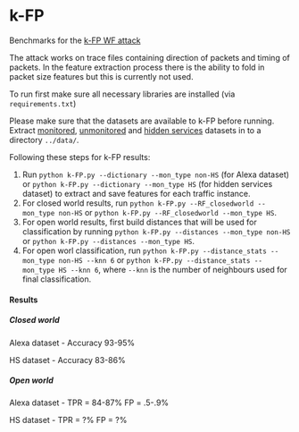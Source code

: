 # k-FP

Benchmarks for the [k-FP WF attack](http://www.homepages.ucl.ac.uk/~ucabaye/k-fp.pdf) 


The attack works on trace files containing direction of packets and timing of packets. In the feature extraction process there is the ability to fold in packet size features but this is currently not used.

To run first make sure all necessary libraries are installed (via ```requirements.txt```)

Please make sure that the datasets are available to k-FP before running. Extract [monitored](http://www.homepages.ucl.ac.uk/~ucabaye/monitored.tar.gz), [unmonitored](http://www.homepages.ucl.ac.uk/~ucabaye/unmonitored.tar.gz) and [hidden services](http://www.homepages.ucl.ac.uk/~ucabaye/HS.tar.gz) datasets in to a directory ```../data/```.

Following these steps for k-FP results:

1. Run ```python k-FP.py --dictionary --mon_type non-HS``` (for Alexa dataset) or ```python k-FP.py --dictionary --mon_type HS``` (for hidden services dataset) to extract and save features for each traffic instance.
2. For closed world results, run ```python k-FP.py --RF_closedworld --mon_type non-HS``` or ```python k-FP.py --RF_closedworld --mon_type HS```.
3. For open world results, first build distances that will be used for classification by running ```python k-FP.py --distances --mon_type non-HS``` or ```python k-FP.py --distances --mon_type HS```.
4. For open worl classification, run  ```python k-FP.py --distance_stats --mon_type non-HS --knn 6``` or ```python k-FP.py --distance_stats --mon_type HS --knn 6```, where ```--knn``` is the number of neighbours used for final classification.


#### Results

##### Closed world

Alexa dataset - Accuracy 93-95%

HS dataset    - Accuracy 83-86%

##### Open world


Alexa dataset - TPR = 84-87% FP = .5-.9%

HS dataset    - TPR = ?% FP = ?%
